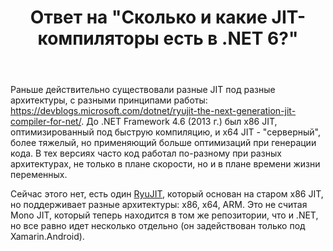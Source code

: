 ﻿---
title: "Ответ на \"Сколько и какие JIT-компиляторы есть в .NET 6?\""
se.owner.user_id: 240512
se.owner.display_name: "MSDN.WhiteKnight"
se.owner.link: "https://ru.stackoverflow.com/users/240512/msdn-whiteknight"
se.answer_id: 1341828
se.question_id: 1330376
se.post_type: answer
se.is_accepted: True
---
<p>Раньше действительно существовали разные JIT под разные архитектуры, с разными принципами работы: <a href="https://devblogs.microsoft.com/dotnet/ryujit-the-next-generation-jit-compiler-for-net/" rel="nofollow noreferrer">https://devblogs.microsoft.com/dotnet/ryujit-the-next-generation-jit-compiler-for-net/</a>. До .NET Framework 4.6 (2013 г.) был x86 JIT, оптимизированный под быструю компиляцию, и x64 JIT - &quot;серверный&quot;, более тяжелый, но применяющий больше оптимизаций при генерации кода. В тех версиях часто код работал по-разному при разных архитектурах, не только в плане скорости, но и в плане времени жизни переменных.</p>
<p>Сейчас этого нет, есть один <a href="https://github.com/dotnet/runtime/blob/main/docs/design/coreclr/jit/ryujit-overview.md" rel="nofollow noreferrer">RyuJIT</a>, который основан на старом x86 JIT, но поддерживает разные архитектуры: x86, x64, ARM. Это не считая Mono JIT, который теперь находится в том же репозитории, что и .NET, но все равно идет несколько отдельно (он задействован только под Xamarin.Android).</p>
